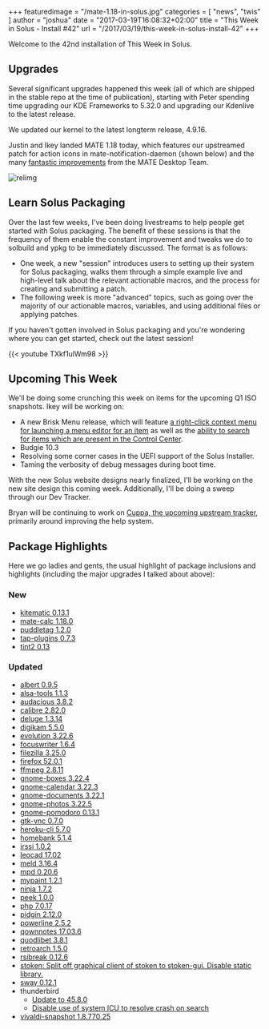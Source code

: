 +++
featuredimage = "/mate-1.18-in-solus.jpg"
categories = [
"news", 
"twis"
]
author = "joshua"
date = "2017-03-19T16:08:32+02:00"
title = "This Week in Solus - Install #42"
url = "/2017/03/19/this-week-in-solus-install-42"
+++

Welcome to the 42nd installation of This Week in Solus.

## Upgrades

Several significant upgrades happened this week (all of which are shipped in the stable repo at the time of publication), starting with Peter spending time upgrading our KDE Frameworks to 5.32.0 and upgrading our Kdenlive to the latest release.

We updated our kernel to the latest longterm release, 4.9.16.

Justin and Ikey landed MATE 1.18 today, which features our upstreamed patch for action icons in mate-notification-daemon (shown below) and the many [fantastic improvements](https://mate-desktop.org/blog/2017-03-13-mate-1-18-released/) from the MATE Desktop Team.

![relimg](mate-1.18-action-icons.jpg)

## Learn Solus Packaging

Over the last few weeks, I've been doing livestreams to help people get started with Solus packaging. The benefit of these sessions is that the frequency of them enable the constant improvement and tweaks we do to solbuild and ypkg to be immediately discussed. The format is as follows:

- One week, a new "session" introduces users to setting up their system for Solus packaging, walks them through a simple example live and high-level talk about the relevant actionable macros, and the process for creating and submitting a patch.
- The following week is more "advanced" topics, such as going over the majority of our actionable macros, variables, and using additional files or applying patches.

If you haven't gotten involved in Solus packaging and you're wondering where you can get started, check out the latest session!

{{< youtube TXkf1ulWm98 >}}

## Upcoming This Week

We'll be doing some crunching this week on items for the upcoming Q1 ISO snapshots. Ikey will be working on:

- A new Brisk Menu release, which will feature [a right-click context menu for launching a menu editor for an item](https://github.com/solus-project/brisk-menu/issues/16) as well as the [ability to search for items which are present in the Control Center](https://github.com/solus-project/brisk-menu/issues/10).
- Budgie 10.3
- Resolving some corner cases in the UEFI support of the Solus Installer.
- Taming the verbosity of debug messages during boot time.

With the new Solus website designs nearly finalized, I'll be working on the new site design this coming week. Additionally, I'll be doing a sweep through our Dev Tracker.

Bryan will be continuing to work on [Cuppa, the upcoming upstream tracker](https://github.com/DataDrake/cuppa), primarily around improving the help system.

## Package Highlights

Here we go ladies and gents, the usual highlight of package inclusions and highlights (including the major upgrades I talked about above):

### New

- [kitematic 0.13.1](https://git.solus-project.com/packages/kitematic/commit/?id=2845647da23587fa90198029e6a6cdf530783a18)
- [mate-calc 1.18.0](https://git.solus-project.com/packages/mate-calc/commit/?id=2b193e9e0a2efc939f58047ba16763e1cf095f26)
- [puddletag 1.2.0](https://git.solus-project.com/packages/puddletag/commit/?id=a0eec36b36ae011cdb9ddfa386365d59402be759)
- [tap-plugins 0.7.3](https://git.solus-project.com/packages/tap-plugins/commit/?id=457ba185989975c40cecf3fc008d56f8e00b0d48)
- [tint2 0.13](https://git.solus-project.com/packages/tint2/commit/?id=a15e444eacd0353e26661b8902ab8dcea37d14c7)

### Updated

- [albert 0.9.5](https://git.solus-project.com/packages/albert/commit/?id=7c502736b7181e87b162b5df05655652f2d3e41d)
- [alsa-tools 1.1.3](https://git.solus-project.com/packages/alsa-tools/commit/?id=2a9c618c31e42c1ea96b95fb08719abb0959d9dc)
- [audacious 3.8.2](https://git.solus-project.com/packages/audacious/commit/?id=391034c4a52109054d489fa181efbd92f19a4f7f)
- [calibre 2.82.0](https://git.solus-project.com/packages/calibre/commit/?id=295e2fe6bf7fdc6ca0efa5b6a83de87991152e26)
- [deluge 1.3.14](https://git.solus-project.com/packages/deluge/commit/?id=b47636ccb3363e3955d070a90ed34bf3ba5b31d2)
- [digikam 5.5.0](https://git.solus-project.com/packages/digikam/commit/?id=7874623b1012f430da937480fbd5ee2c06fe66dc)
- [evolution 3.22.6](https://git.solus-project.com/packages/evolution/commit/?id=78c23c86ba3369d1fe885d822f3a4bb1f7c5d9c9)
- [focuswriter 1.6.4](https://git.solus-project.com/packages/focuswriter/commit/?id=a4fbaf2275d7f41fcc99bc0fdb1f340e43007309)
- [filezilla 3.25.0](https://git.solus-project.com/packages/filezilla/commit/?id=ca833c5fd9f6dd0fdec418dcb54be7341df872a7)
- [firefox 52.0.1](https://git.solus-project.com/packages/firefox/commit/?id=b9970b30e4bb27c3a87e43ba2c1ad32c403f6f82)
- [ffmpeg 2.8.11](https://git.solus-project.com/packages/ffmpeg/commit/?id=013f2d5ddebcb007c39979920f8b3fed6c5525d8)
- [gnome-boxes 3.22.4](https://git.solus-project.com/packages/gnome-boxes/commit/?id=633089ed77dfb21ba6bf242e670000c76b5f63db)
- [gnome-calendar 3.22.3](https://git.solus-project.com/packages/gnome-calendar/commit/?id=ba8b39f98b2318f04724fe7426ff397508e0302a)
- [gnome-documents 3.22.1](https://git.solus-project.com/packages/gnome-documents/commit/?id=a41fbe6b6dcc596bf06e06e44e6298b2eb5fb6b7)
- [gnome-photos 3.22.5](https://git.solus-project.com/packages/gnome-photos/commit/?id=95c383699f5a0025b2ba5add9fc39b1b2f010f46)
- [gnome-pomodoro 0.13.1](https://git.solus-project.com/packages/gnome-pomodoro/commit/?id=5fa50aec623016a6172163bbb7b9dc1512298c65)
- [gtk-vnc 0.7.0](https://git.solus-project.com/packages/gtk-vnc/commit/?id=eeb8ac8794170be27b83d55acfe19cd4eb3af3e6)
- [heroku-cli 5.7.0](https://git.solus-project.com/packages/heroku-cli/commit/?id=250e4e0b3160745946c4a99ce42ca23a6e7b8bb6)
- [homebank 5.1.4](https://git.solus-project.com/packages/homebank/commit/?id=4c1688b7a8d949d7f4083a51e8a91ba65b1b571e)
- [irssi 1.0.2](https://git.solus-project.com/packages/irssi/commit/?id=0ff859e0784fa641972cafb25123d7753cf588b2)
- [leocad 17.02](https://git.solus-project.com/packages/leocad/commit/?id=25d2564f9507a2d68cadd6be3bd45ef9b3066737)
- [meld 3.16.4](https://git.solus-project.com/packages/meld/commit/?id=f149a9d24fa225ddb326d2bafe895f9b77597b20)
- [mpd 0.20.6](https://git.solus-project.com/packages/mpd/commit/?id=f45c11dba887f6f0ba9f208ffcda8d4b22b0c12f)
- [mypaint 1.2.1](https://git.solus-project.com/packages/mypaint/commit/?id=5ceb51783d1e5d854550e52002878a69667179b1)
- [ninja 1.7.2](https://git.solus-project.com/packages/ninja/commit/?id=58761d10802e7b0c9244a8ab6a39ba0ab9203b01)
- [peek 1.0.0](https://git.solus-project.com/packages/peek/commit/?id=541d935267b0a142908852539dda80eb8fa74383)
- [php 7.0.17](https://git.solus-project.com/packages/php/commit/?id=31079020be6581775a8a5a70a90d21bd0fa8f462)
- [pidgin 2.12.0](https://git.solus-project.com/packages/pidgin/commit/?id=75f4f0e34c54d57d3f1ab12290f4c1de6ce0ea6d)
- [powerline 2.5.2](https://git.solus-project.com/packages/powerline/commit/?id=04b3bf3103e8e971018af126d39c388972e43cfb)
- [qownnotes 17.03.6](https://git.solus-project.com/packages/qownnotes/commit/?id=bcb017486ad0d0c98fa9ac82d1613cc1a9bfd4fd)
- [quodlibet 3.8.1](https://git.solus-project.com/packages/quodlibet/commit/?id=bbce72da10c847a6484f27f086a995afd8c95ec2)
- [retroarch 1.5.0](https://git.solus-project.com/packages/retroarch/commit/?id=26fcea68fb07b75ce7504293ef9d7504834bb178)
- [rsibreak 0.12.6](https://git.solus-project.com/packages/rsibreak/commit/?id=21d1e83584944d707b9f9182a6a0830b6ab5f6f5)
- [stoken: Split off graphical client of stoken to stoken-gui. Disable static library.](https://git.solus-project.com/packages/stoken/commit/?id=75feae9bca9679908a3749dffa136a520c71ae14)
- [sway 0.12.1](https://git.solus-project.com/packages/sway/commit/?id=c09c77244924a2cbc6bc937326dda1f34f84d6be)
- thunderbird
  - [Update to 45.8.0](https://git.solus-project.com/packages/thunderbird/commit/?id=9c1db8eb31c9664e830734ab7aa7c032e2400f39)
  - [Disable use of system ICU to resolve crash on search](https://git.solus-project.com/packages/thunderbird/commit/?id=b81db941d4fad4af9a0375e2df13e92022783da6)
- [vivaldi-snapshot 1.8.770.25](https://git.solus-project.com/packages/vivaldi-snapshot/commit/?id=328fbaed21d2a60d9827596b33e3f1737db9f533)